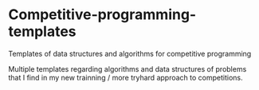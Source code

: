 # Competitive-programming-templates
Templates of data structures and algorithms for competitive programming

Multiple templates regarding algorithms and data structures of problems that I find in my new trainning / more tryhard approach to competitions.
